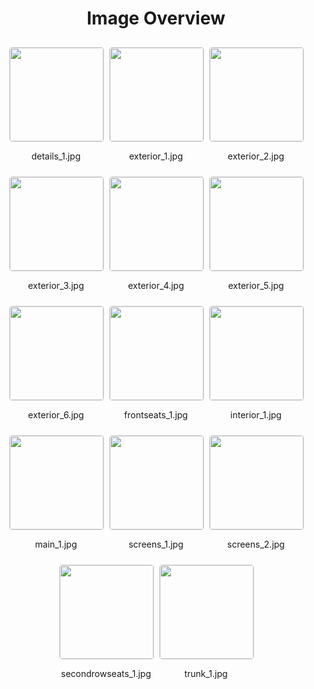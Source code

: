 <style>
    .image-gallery {
        display: flex;
        flex-wrap: wrap;
        gap: 10px;
        justify-content: center;
        padding: 10px;
    }
    .image-gallery img {
        width: 150px;
        height: auto;
        border: 1px solid #ddd;
        border-radius: 5px;
    }
    .image-gallery div {
        flex: 1 1 calc(33.333% - 20px); /* Three images per row on large screens */
        max-width: 150px;
        text-align: center;
    }
    @media (max-width: 768px) {
        .image-gallery div {
            flex: 1 1 calc(50% - 20px); /* Two images per row on medium screens */
        }
    }
    @media (max-width: 480px) {
        .image-gallery div {
            flex: 1 1 100%; /* One image per row on small screens */
        }
    }
</style>
<h1 style ="text-align: center;"> Image Overview </h1> <div class="image-gallery">
<div>
<img src="https://media.evkx.net/multimedia/models/cadillac/optiq/details_1_st.jpg">
<p>details_1.jpg</p>
</div>
<div>
<img src="https://media.evkx.net/multimedia/models/cadillac/optiq/exterior_1_st.jpg">
<p>exterior_1.jpg</p>
</div>
<div>
<img src="https://media.evkx.net/multimedia/models/cadillac/optiq/exterior_2_st.jpg">
<p>exterior_2.jpg</p>
</div>
<div>
<img src="https://media.evkx.net/multimedia/models/cadillac/optiq/exterior_3_st.jpg">
<p>exterior_3.jpg</p>
</div>
<div>
<img src="https://media.evkx.net/multimedia/models/cadillac/optiq/exterior_4_st.jpg">
<p>exterior_4.jpg</p>
</div>
<div>
<img src="https://media.evkx.net/multimedia/models/cadillac/optiq/exterior_5_st.jpg">
<p>exterior_5.jpg</p>
</div>
<div>
<img src="https://media.evkx.net/multimedia/models/cadillac/optiq/exterior_6_st.jpg">
<p>exterior_6.jpg</p>
</div>
<div>
<img src="https://media.evkx.net/multimedia/models/cadillac/optiq/frontseats_1_st.jpg">
<p>frontseats_1.jpg</p>
</div>
<div>
<img src="https://media.evkx.net/multimedia/models/cadillac/optiq/interior_1_st.jpg">
<p>interior_1.jpg</p>
</div>
<div>
<img src="https://media.evkx.net/multimedia/models/cadillac/optiq/main_1_st.jpg">
<p>main_1.jpg</p>
</div>
<div>
<img src="https://media.evkx.net/multimedia/models/cadillac/optiq/screens_1_st.jpg">
<p>screens_1.jpg</p>
</div>
<div>
<img src="https://media.evkx.net/multimedia/models/cadillac/optiq/screens_2_st.jpg">
<p>screens_2.jpg</p>
</div>
<div>
<img src="https://media.evkx.net/multimedia/models/cadillac/optiq/secondrowseats_1_st.jpg">
<p>secondrowseats_1.jpg</p>
</div>
<div>
<img src="https://media.evkx.net/multimedia/models/cadillac/optiq/trunk_1_st.jpg">
<p>trunk_1.jpg</p>
</div>
</div>
